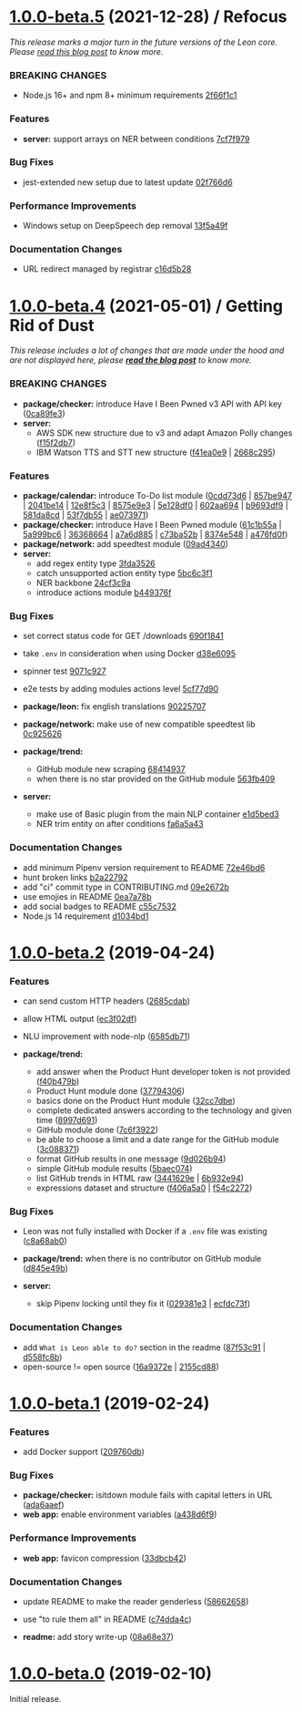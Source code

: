 # [1.0.0-beta.5](https://github.com/leon-ai/leon/compare/v1.0.0-beta.4...1.0.0-beta.5) (2021-12-28) / Refocus

*This release marks a major turn in the future versions of the Leon core. Please [read this blog post](https://blog.getleon.ai/i-ran-away-from-open-source/) to know more.*

### BREAKING CHANGES
 - Node.js 16+ and npm 8+ minimum requirements [2f66f1c1](https://github.com/leon-ai/leon/commit/2f66f1c17bb2e4a1c18b4251d49de252b8d87344)
### Features
 - **server:** support arrays on NER between conditions [7cf7f979](https://github.com/leon-ai/leon/commit/7cf7f9791254e1950fe9128ce1b3a58079cc2ada)
### Bug Fixes
 - jest-extended new setup due to latest update [02f766d6](https://github.com/leon-ai/leon/commit/02f766d6a8453609ebaec78356aa6e6d4df0967b)
### Performance Improvements
 - Windows setup on DeepSpeech dep removal [13f5a49f](https://github.com/leon-ai/leon/commit/13f5a49f678f8f67a93b67d4f558cddcf237e204)
### Documentation Changes
 - URL redirect managed by registrar [c16d5b28](https://github.com/leon-ai/leon/commit/c16d5b280b758f7e18305e30678adec79f0a0716)  

# [1.0.0-beta.4](https://github.com/leon-ai/leon/compare/1.0.0-beta.2...1.0.0-beta.4) (2021-05-01) / Getting Rid of Dust

*This release includes a lot of changes that are made under the hood and are not displayed here, please **[read the blog post](https://blog.getleon.ai/getting-rid-of-dust-1-0-0-beta-4/)** to know more.*

### BREAKING CHANGES

 - **package/checker:** introduce Have I Been Pwned v3 API with API key ([0ca89fe3](https://github.com/leon-ai/leon/commit/0ca89fe32d51c80cec5f9446acf14990390a5917))
 - **server:**
   - AWS SDK new structure due to v3 and adapt Amazon Polly changes ([f15f2db7](https://github.com/leon-ai/leon/commit/f15f2db78e5781d05e5e2bcb186645966d17debf))
   - IBM Watson TTS and STT new structure ([f41ea0e9](https://github.com/leon-ai/leon/commit/f41ea0e9a1479bfd6a1cb2e8d1f70aec744c685b) | [2668c295](https://github.com/leon-ai/leon/commit/2668c295880ee753ef7ca26a91dbc7e0901febff))
### Features 
 - **package/calendar:** introduce To-Do list module ([0cdd73d6](https://github.com/leon-ai/leon/commit/0cdd73d6c24a287915f691e3b12edacd75fd383a) | [857be947](https://github.com/leon-ai/leon/commit/857be947792c650ac35847e14fc41064008cef24) | [2041be14](https://github.com/leon-ai/leon/commit/2041be14dbc01640a61de96d1982cc20cd05a8b3) | [12e8f5c3](https://github.com/leon-ai/leon/commit/12e8f5c3bfb436aa212557cd99d9926aa431ab4f) | [8575e9e3](https://github.com/leon-ai/leon/commit/8575e9e3ef01499d9f7be6d313a85d48549e9107) | [5e128df0](https://github.com/leon-ai/leon/commit/5e128df023977525de3e66ce2826aace87569308) | [602aa694](https://github.com/leon-ai/leon/commit/602aa694ac49333f48c119cf2ca2aa7f54b8ae44) | [b9693df9](https://github.com/leon-ai/leon/commit/b9693df90cbc01067e18e64db4d377e41b3fd1d4) | [581da8cd](https://github.com/leon-ai/leon/commit/581da8cd9806323aabb0e85778d645df3c0948b9) | [53f7db55](https://github.com/leon-ai/leon/commit/53f7db55c6e916751f1d59c239628d5ea8914009) | [ae073971](https://github.com/leon-ai/leon/commit/ae0739717b6a17373d8f9bc69571c67c1c571b4a))
 - **package/checker:** introduce Have I Been Pwned module ([61c1b55a](https://github.com/leon-ai/leon/commit/61c1b55af5691c03f6a6dae0cf3f236a374f1fe7) | [5a999bc6](https://github.com/leon-ai/leon/commit/5a999bc63aa0c667c4e3092daac6a05a6c4b4499) | [36368664](https://github.com/leon-ai/leon/commit/36368664fce8bcf0c17c4c83818aeb418f1e2f23) | [a7a6d885](https://github.com/leon-ai/leon/commit/a7a6d885a83455163eeca74a355177d65db156b8) | [c73ba52b](https://github.com/leon-ai/leon/commit/c73ba52ba8575a64b3329e59a50050d15281d0ec) | [8374e548](https://github.com/leon-ai/leon/commit/8374e5481022de9b134f49180a8dfe28db136261) | [a476fd0f](https://github.com/leon-ai/leon/commit/a476fd0f38f18bf8035db213be2c55f83871038d))
 - **package/network:** add speedtest module ([09ad4340](https://github.com/leon-ai/leon/commit/09ad43406d3df8ca65f385a91c159def51f91811))
 - **server:**
   - add regex entity type [3fda3526](https://github.com/leon-ai/leon/commit/3fda3526c7425bdea4b669474fa77efd61c06a8e) 
   - catch unsupported action entity type [5bc6c3f1](https://github.com/leon-ai/leon/commit/5bc6c3f116d6b9ece2cc3bebdbdb08f019ee90b9) 
   - NER backbone [24cf3c9a](https://github.com/leon-ai/leon/commit/24cf3c9a4facd05a4c626ff9d2e7c83a5ae15298) 
   - introduce actions module [b449376f](https://github.com/leon-ai/leon/commit/b449376f61dc995e2e264c6a14ba123926f5cc58) 
### Bug Fixes
 - set correct status code for GET /downloads [690f1841](https://github.com/leon-ai/leon/commit/690f1841d681a1e48e1837e3e166228d6c2ddaf6) 
 - take `.env` in consideration when using Docker [d38e6095](https://github.com/leon-ai/leon/commit/d38e6095f9b71467b8486430fba4bb7007ec4c5a) 
 - spinner test [9071c927](https://github.com/leon-ai/leon/commit/9071c92790be674687590e4a896bbf44bc26fb43) 
 - e2e tests by adding modules actions level [5cf77d90](https://github.com/leon-ai/leon/commit/5cf77d9011a80b326f229b2309a6910ac0f1cfa2) 
  
 - **package/leon:** fix english translations [90225707](https://github.com/leon-ai/leon/commit/90225707f94154021cadeb9c61bdc48c3de5aa29)
 - **package/network:** make use of new compatible speedtest lib [0c925626](https://github.com/leon-ai/leon/commit/0c925626df65858fa039972b3f3d5f38fde93eb6) 
 - **package/trend:**
   - GitHub module new scraping [68414937](https://github.com/leon-ai/leon/commit/6841493740ca859000c1fd8d692b73fc79fcf500) 
   - when there is no star provided on the GitHub module [563fb409](https://github.com/leon-ai/leon/commit/563fb40955e2deb5c6d0bd064fc9cc8766a6fcaf) 
 - **server:**
   - make use of Basic plugin from the main NLP container [e1d5bed3](https://github.com/leon-ai/leon/commit/e1d5bed3e688db566a0cb803dda5c2d57c599d8c) 
   - NER trim entity on after conditions [fa6a5a43](https://github.com/leon-ai/leon/commit/fa6a5a43a60b493aa403a44957082382494c129b) 
### Documentation Changes
 - add minimum Pipenv version requirement to README [72e46bd6](https://github.com/leon-ai/leon/commit/72e46bd6c175a4a149fb6b14522823b224d7c152) 
 - hunt broken links [b2a22792](https://github.com/leon-ai/leon/commit/b2a2279243e7566b57fb7f696024bdf08294e853) 
 - add "ci" commit type in CONTRIBUTING.md [09e2672b](https://github.com/leon-ai/leon/commit/09e2672b0b399f5ce9dd7cd446d04f4d6fd7c13a) 
 - use emojies in README [0ea7a78b](https://github.com/leon-ai/leon/commit/0ea7a78b7c94dc44c992913ae1c90fb1cf8a7692) 
 - add social badges to README [c55c7532](https://github.com/leon-ai/leon/commit/c55c7532b25bf420c4819be71b0f9c21ccc58711) 
 - Node.js 14 requirement [d1034bd1](https://github.com/leon-ai/leon/commit/d1034bd135fd5a6314a1571d4088fd85a8e6a1da)

# [1.0.0-beta.2](https://github.com/leon-ai/leon/compare/1.0.0-beta.1...1.0.0-beta.2) (2019-04-24)
### Features
 - can send custom HTTP headers
  ([2685cdab](https://github.com/leon-ai/leon/commit/2685cdab07cc1a9ea418eab812e5163d2dd0da90))
 - allow HTML output
  ([ec3f02df](https://github.com/leon-ai/leon/commit/ec3f02dfaf2f4b7623ce350350ebee28cf18740e))
 - NLU improvement with node-nlp
  ([6585db71](https://github.com/leon-ai/leon/commit/6585db718ccae1d750a35783075cf61cc8fe84f1))

 - **package/trend:**
   - add answer when the Product Hunt developer token is not provided
  ([f40b479b](https://github.com/leon-ai/leon/commit/f40b479b295247c5a8a0e6ed81afe56fadfd2730))
   - Product Hunt module done
  ([37794306](https://github.com/leon-ai/leon/commit/3779430621bef970be0e8d048eb0b4bf160ae8a4))
   - basics done on the Product Hunt module
  ([32cc7dbe](https://github.com/leon-ai/leon/commit/32cc7dbe36592fb9618d9c10da5f05a4be7e41b6))
   - complete dedicated answers according to the technology and given time
  ([8997d691](https://github.com/leon-ai/leon/commit/8997d6917445f837c9647a5a9b4d6998d2df4952))
   - GitHub module done
  ([7c6f3922](https://github.com/leon-ai/leon/commit/7c6f3922f299193ee0fb54d0fc97f8b436fc706b))
   - be able to choose a limit and a date range for the GitHub module
  ([3c088371](https://github.com/leon-ai/leon/commit/3c0883716e1c10371c399843a578095a1e16781d))
   - format GitHub results in one message
  ([9d026b94](https://github.com/leon-ai/leon/commit/9d026b94efa8871d421ae2b593b96622a98537ac))
   - simple GitHub module results
  ([5baec074](https://github.com/leon-ai/leon/commit/5baec07455f453d4ad003f1da360b2663b7e15e0))
   - list GitHub trends in HTML raw
  ([3441629e](https://github.com/leon-ai/leon/commit/3441629e3cde933b322cb114d9f1bc3ef0eb3944) | [6b932e94](https://github.com/leon-ai/leon/commit/6b932e947fc365ea6435fda798b7cca32708b443))
   - expressions dataset and structure
  ([f406a5a0](https://github.com/leon-ai/leon/commit/f406a5a09894e12c56a1e76dda609adada00b0d7) | [f54c2272](https://github.com/leon-ai/leon/commit/f54c2272b4b4dc5c56b512b0ccc1519d77ef15a3))
### Bug Fixes
 - Leon was not fully installed with Docker if a `.env` file was existing
  ([c8a68ab0](https://github.com/leon-ai/leon/commit/c8a68ab02eec9ddaf803b6e36cd7e91a4989cdea))

 - **package/trend:**
  when there is no contributor on GitHub module
  ([d845e49b](https://github.com/leon-ai/leon/commit/d845e49b0f18caeb306e2d399c50a03883b2f55d))
 - **server:**
   - skip Pipenv locking until they fix it
  ([029381e3](https://github.com/leon-ai/leon/commit/029381e3256933f37f5c2950c4eb1f0192f55ec6) | [ecfdc73f](https://github.com/leon-ai/leon/commit/ecfdc73f8290dd9e1910df9519095516a1227763))
### Documentation Changes
 - add `What is Leon able to do?` section in the readme
  ([87f53c91](https://github.com/leon-ai/leon/commit/87f53c91368141966959f3ad7299bb7b643828a5) | [d558fc8b](https://github.com/leon-ai/leon/commit/d558fc8b7c6494babf5dec799802227f77c33d8a))
 - open-source != open source
  ([16a9372e](https://github.com/leon-ai/leon/commit/16a9372e05d4d31a7a39a65a52d4708b72499d4c) | [2155cd88](https://github.com/leon-ai/leon/commit/2155cd88decbbd671bd58840291d9330ce06ebba))



# [1.0.0-beta.1](https://github.com/leon-ai/leon/compare/1.0.0-beta.0...1.0.0-beta.1) (2019-02-24)
### Features
 - add Docker support
  ([209760db](https://github.com/leon-ai/leon/commit/209760dba747001300692fb6a6af97543de584d6))

### Bug Fixes
 - **package/checker:**
  isitdown module fails with capital letters in URL
  ([ada6aaef](https://github.com/leon-ai/leon/commit/ada6aaef4bada47e87d28f9f6eaa05b9e23f58d2))
 - **web app:**
  enable environment variables
  ([a438d6f9](https://github.com/leon-ai/leon/commit/a438d6f942812f74e3dda75a9875609f8bea21cd))
### Performance Improvements

 - **web app:**
  favicon compression
  ([33dbcb42](https://github.com/leon-ai/leon/commit/33dbcb425eaafba90176ff64e5f689eb36bc6ce1))
### Documentation Changes
 - update README to make the reader genderless
  ([58662658](https://github.com/leon-ai/leon/commit/586626586b7a2f84cb2cd84028111976bc5172f0))
 - use "to rule them all" in README
  ([c74dda4c](https://github.com/leon-ai/leon/commit/c74dda4cb9acc78de143ae01fdc6b4ef0a5ec3ef))

 - **readme:**
  add story write-up
  ([08a68e37](https://github.com/leon-ai/leon/commit/08a68e376b6a9367425947380564120943376500))


# [1.0.0-beta.0](https://github.com/leon-ai/leon/compare/https://github.com/leon-ai/leon.git...1.0.0-beta.0) (2019-02-10)

Initial release.
